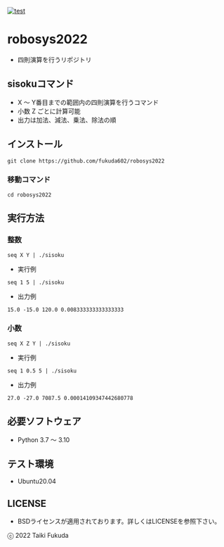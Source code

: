 [![test](https://github.com/fukuda602/robosys2022/actions/workflows/test.yml/badge.svg)](https://github.com/fukuda602/robosys2022/actions/workflows/test.yml)
# robosys2022
* 四則演算を行うリポジトリ

## sisokuコマンド
* X ～ Y番目までの範囲内の四則演算を行うコマンド
* 小数 Z ごとに計算可能
* 出力は加法、減法、乗法、除法の順

## インストール
```
git clone https://github.com/fukuda602/robosys2022
```
### 移動コマンド
```
cd robosys2022
```
## 実行方法
### 整数
```
seq X Y | ./sisoku
```
* 実行例
```
seq 1 5 | ./sisoku
```
* 出力例
```
15.0 -15.0 120.0 0.008333333333333333
```

### 小数
```
seq X Z Y | ./sisoku
```
* 実行例
```
seq 1 0.5 5 | ./sisoku
```
* 出力例
```
27.0 -27.0 7087.5 0.00014109347442680778
```
## 必要ソフトウェア
* Python 3.7 ～ 3.10

## テスト環境
* Ubuntu20.04

## LICENSE
* BSDライセンスが適用されております。詳しくはLICENSEを参照下さい。

ⓒ 2022 Taiki Fukuda
